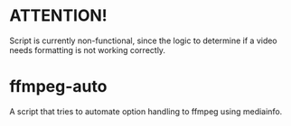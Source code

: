 # ATTENTION!
Script is currently non-functional, since the logic to determine if a video needs formatting is not working correctly.

# ffmpeg-auto
A script that tries to automate option handling to ffmpeg using mediainfo.

